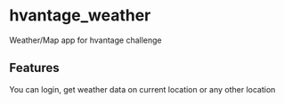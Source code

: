 # hvantage_weather
Weather/Map app for hvantage challenge

## Features
You can login, get weather data on current location or any other location
